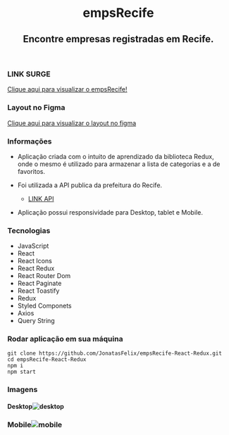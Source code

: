 
<h1 align="center">empsRecife</h1>
<h2 align="center">Encontre empresas registradas em Recife.</h2>
<br>

### LINK SURGE
[Clique aqui para visualizar o empsRecife!](http://empsrecife.surge.sh/)

### Layout no Figma
[Clique aqui para visualizar o layout no figma](https://www.figma.com/file/XmserfJ8UZIhclPutr855u/empsRecife?node-id=0%3A1)

### Informações
- Aplicação criada com o intuito de aprendizado da biblioteca Redux, onde o mesmo é utilizado para armazenar a lista de categorias e a de favoritos.

- Foi utilizada a API publica da prefeitura do Recife.
	- [LINK API](http://dados.recife.pe.gov.br/dataset/empresas-da-cidade-do-recife/resource/5b2ffd31-2829-4347-adb5-5de43e53cb57)
- Aplicação possui responsividade para Desktop, tablet e Mobile.

### Tecnologias
- JavaScript
- React
- React Icons
- React Redux
- React Router Dom
- React Paginate
- React Toastify
- Redux
- Styled Componets
- Axios
- Query String

### Rodar aplicação em sua máquina
```
git clone https://github.com/JonatasFelix/empsRecife-React-Redux.git
cd empsRecife-React-Redux
npm i
npm start
```

### Imagens
#### Desktop![desktop](https://user-images.githubusercontent.com/20983673/188332769-37e3651c-6094-4831-8989-04bac014abb8.png)
### Mobile![mobile](https://user-images.githubusercontent.com/20983673/188333019-e8825fed-48ea-4410-99ba-abe9607b5fd5.png)




